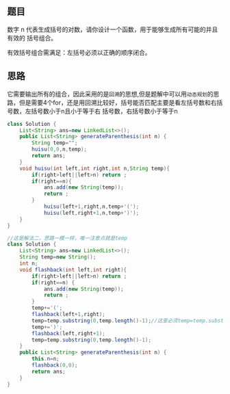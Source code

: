## 题目


数字 n 代表生成括号的对数，请你设计一个函数，用于能够生成所有可能的并且 有效的 括号组合。

有效括号组合需满足：左括号必须以正确的顺序闭合。

## 思路
它需要输出所有的组合，因此采用的是`回溯`的思想,但是题解中可以用`动态规划`的思路，但是需要4个for，还是用回溯比较好，括号能否匹配主要是看左括号数和右括号数，左括号数小于n且小于等于右
括号数，右括号数小于等于n

```java
class Solution {
    List<String> ans=new LinkedList<>();
    public List<String> generateParenthesis(int n) {
        String temp="";
        huisu(0,0,n,temp);
        return ans;
    }
    void huisu(int left,int right,int n,String temp){
        if(right>left||left>n) return ;
        if(right==n){
            ans.add(new String(temp));
            return ;
        }
            huisu(left+1,right,n,temp+'(');
            huisu(left,right+1,n,temp+')');
    }
}
```
```java
//这是解法二，思路一模一样，唯一注意点就是temp
class Solution {
    List<String> ans=new LinkedList<>();
    String temp=new String();
    int n;
    void flashback(int left,int right){
        if(right>left||left>n) return ;
        if(right==n) {
            ans.add(new String(temp));
            return ;
        }
        temp+='(';
        flashback(left+1,right);
        temp=temp.substring(0,temp.length()-1);//这里必须temp=temp.substring(),不然temp不会发生变化
        temp+=')';
        flashback(left,right+1);
        temp=temp.substring(0,temp.length()-1);
    }
    public List<String> generateParenthesis(int n) {
        this.n=n;
        flashback(0,0);
        return ans;
    }
}
```
